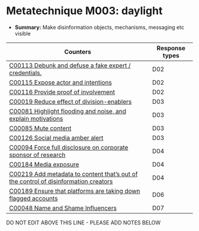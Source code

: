 # Metatechnique M003: daylight

* **Summary:** Make disinformation objects, mechanisms, messaging etc visible


| Counters | Response types |
| -------- | -------------- |
| [C00113 Debunk and defuse a fake expert / credentials.](../generated_pages/counters/C00113.md) | D02 |
| [C00115 Expose actor and intentions](../generated_pages/counters/C00115.md) | D02 |
| [C00116 Provide proof of involvement](../generated_pages/counters/C00116.md) | D02 |
| [C00019 Reduce effect of division-enablers](../generated_pages/counters/C00019.md) | D03 |
| [C00081 Highlight flooding and noise, and explain motivations](../generated_pages/counters/C00081.md) | D03 |
| [C00085 Mute content](../generated_pages/counters/C00085.md) | D03 |
| [C00126 Social media amber alert](../generated_pages/counters/C00126.md) | D03 |
| [C00094 Force full disclosure on corporate sponsor of research](../generated_pages/counters/C00094.md) | D04 |
| [C00184 Media exposure](../generated_pages/counters/C00184.md) | D04 |
| [C00219 Add metadata to content that’s out of the control of disinformation creators](../generated_pages/counters/C00219.md) | D04 |
| [C00189 Ensure that platforms are taking down flagged accounts](../generated_pages/counters/C00189.md) | D06 |
| [C00048 Name and Shame Influencers](../generated_pages/counters/C00048.md) | D07 |



DO NOT EDIT ABOVE THIS LINE - PLEASE ADD NOTES BELOW